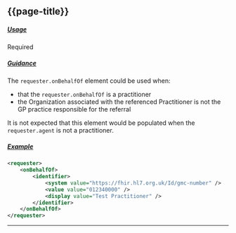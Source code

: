 ## {{page-title}}

<h5><ins>Usage</ins></h5>

<span class="mro-circle required" title="Required"></span> Required


<h5><ins>Guidance</ins></h5>

The `requester.onBehalfOf` element could be used when:

- that the `requester.onBehalfOf` is a practitioner
- the Organization associated with the referenced Practitioner is not the GP practice responsible for the referral

It is not expected that this element would be populated when the `requester.agent` is not a practitioner.

<h5><ins>Example</ins></h5>


```xml
<requester>
    <onBehalfOf>
        <identifier>
            <system value="https://fhir.hl7.org.uk/Id/gmc-number" />
            <value value="012340000" />
            <display value="Test Practitioner" />
        </identifier>
    </onBehalfOf>
</requester>
```
---